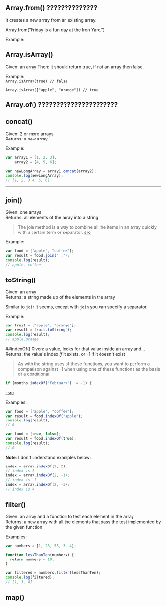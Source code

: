## Array.from() ??????????????
It creates a new array from an existing array.

Array.from("Friday is a fun day at the Iron Yard.")

Example:



## Array.isArray()
Given: an array
Then: it should return true, if not an array then false.



Example:  
`Array.isArray(true) // false`

`Array.isArray(["apple", "orange"]) // true`



## Array.of() ??????????????????????



## concat()
Given: 2 or more arrays  
Returns: a new array  

Example:
```javascript
var array1 = [1, 2, 3],
    array2 = [4, 5, 6];

var newLongArray = array1.concat(array2);
console.log(newLongArray);
// [1, 2, 3 4, 5, 6]
```
---

## join()
Given: one arrays  
Returns: all elements of the array into a string  

> The join method is a way to combine all the items in an array quickly with a certain term or separator. [src](http://my.safaribooksonline.com/book/programming/javascript/9780133016321/5dot-storing-data-in-javascript/ch05lev1sec2)

Example:
```javascript
var food = ["apple", "coffee"];
var result = food.join(" ,");
console.log(result);
// apple, coffee
```


## toString()
Given: an array  
Returns: a string made up of the elements in the array  

Similar to `join` it seems, except with `join` you can specify a separator.

Example:
```javascript
var fruit = ["apple", "orange"];
var result = fruit.toString();
console.log(result);
// apple,orange
```


##indexOf()
Given: a value, looks for that value inside an array and...  
Returns: the value's index *if* it exists, or -1 if it doesn't exist

> As with the string uses of these functions, you want to perform a comparison against -1 when using one of these functions as the basis of a conditional:
```javascript
if (months.indexOf('February') != -1) {
  ```
  [-src](http://my.safaribooksonline.com/book/programming/javascript/9780132905848/6dot-complex-variable-types/ch06lev1sec2)


Examples:
```javascript
var food = ["apple", "coffee"];
var result = food.indexOf("apple");
console.log(result);
// 0
```

```javascript
var food = [true, false];
var result = food.indexOf(true);
console.log(result);
// 0
```

**Note**: I don't understand examples below:  
```javascript
index = array.indexOf(9, 2);
// index is 2
index = array.indexOf(2, -1);
// index is -1
index = array.indexOf(2, -3);
// index is 0
```

## filter()

Given: an array and a function to test each element in the array  
Returns: a new array with all the elements that pass the test implemented by the given function

Examples:
```javascript
var numbers = [1, 23, 55, 3, 4];

function lessThanTen(numbers) {
  return numbers < 10;
}

var filtered = numbers.filter(lessThanTen);
console.log(filtered);
// [1, 3, 4]
```

## map()
